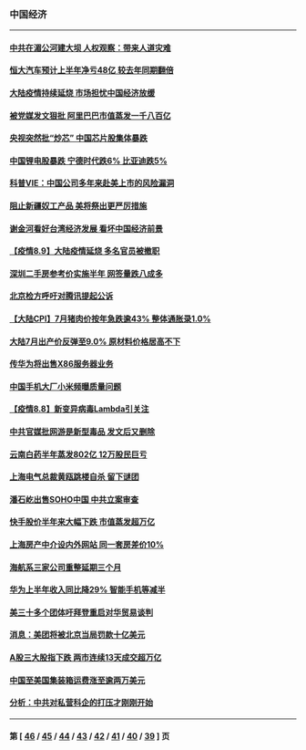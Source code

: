 ### 中国经济
---
#### [中共在湄公河建大坝 人权观察：带来人道灾难](../../pages/ncid283/n13152777.md) 
#### [恒大汽车预计上半年净亏48亿 较去年同期翻倍](../../pages/ncid283/n13152031.md) 
#### [大陆疫情持续延烧 市场担忧中国经济放缓](../../pages/ncid283/n13151471.md) 
#### [被党媒发文狠批 阿里巴巴市值蒸发一千八百亿](../../pages/ncid283/n13150901.md) 
#### [央视突然批“炒芯” 中国芯片股集体暴跌](../../pages/ncid283/n13150602.md) 
#### [中国锂电股暴跌 宁德时代跌6% 比亚迪跌5%](../../pages/ncid283/n13150742.md) 
#### [科普VIE：中国公司多年来赴美上市的风险漏洞](../../pages/ncid283/n13150700.md) 
#### [阻止新疆奴工产品 美将祭出更严厉措施](../../pages/ncid283/n13150433.md) 
#### [谢金河看好台湾经济发展 看坏中国经济前景](../../pages/ncid283/n13149953.md) 
#### [【疫情8.9】大陆疫情延烧 多名官员被撤职](../../pages/ncid283/n13149664.md) 
#### [深圳二手房参考价实施半年 网签量跌八成多](../../pages/ncid283/n13149421.md) 
#### [北京检方呼吁对腾讯提起公诉](../../pages/ncid283/n13149054.md) 
#### [【大陆CPI】7月猪肉价按年急跌逾43% 整体通胀录1.0%](../../pages/ncid283/n13149089.md) 
#### [大陆7月出产价反弹至9.0% 原材料价格居高不下](../../pages/ncid283/n13148814.md) 
#### [传华为将出售X86服务器业务](../../pages/ncid283/n13148602.md) 
#### [中国手机大厂小米频曝质量问题](../../pages/ncid283/n13148501.md) 
#### [【疫情8.8】新变异病毒Lambda引关注](../../pages/ncid283/n13147626.md) 
#### [中共官媒批网游是新型毒品 发文后又删除](../../pages/ncid283/n13147093.md) 
#### [云南白药半年蒸发802亿 12万股民巨亏](../../pages/ncid283/n13146859.md) 
#### [上海电气总裁黄瓯跳楼自杀 留下谜团](../../pages/ncid283/n13146805.md) 
#### [潘石屹出售SOHO中国 中共立案审查](../../pages/ncid283/n13146710.md) 
#### [快手股价半年来大幅下跌 市值蒸发超万亿](../../pages/ncid283/n13146482.md) 
#### [上海房产中介设内外网站 同一套房差价10%](../../pages/ncid283/n13145581.md) 
#### [海航系三家公司重整延期三个月](../../pages/ncid283/n13144964.md) 
#### [华为上半年收入同比降29% 智能手机等减半](../../pages/ncid283/n13144477.md) 
#### [美三十多个团体吁拜登重启对华贸易谈判](../../pages/ncid283/n13144517.md) 
#### [消息：美团将被北京当局罚款十亿美元](../../pages/ncid283/n13144228.md) 
#### [A股三大股指下跌 两市连续13天成交超万亿](../../pages/ncid283/n13143335.md) 
#### [中国至美国集装箱运费涨至逾两万美元](../../pages/ncid283/n13142929.md) 
#### [分析：中共对私营科企的打压才刚刚开始](../../pages/ncid283/n13142580.md) 

---
#### 第 [ [46](./46.md) / [45](./45.md) / [44](./44.md) / [43](./43.md) / [42](./42.md) / [41](./41.md) / [40](./40.md) / [39](./39.md) ] 页
